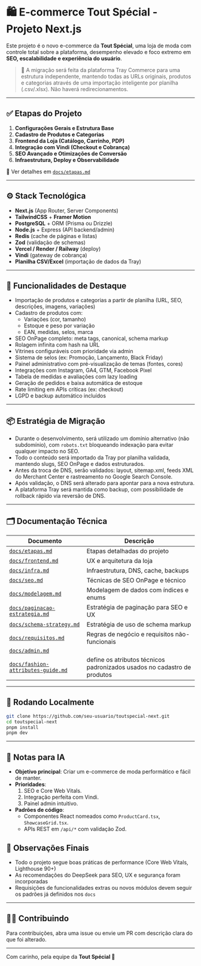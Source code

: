 # 🛍️ E-commerce Tout Spécial - Projeto Next.js

Este projeto é o novo e-commerce da **Tout Spécial**, uma loja de moda com controle total sobre a plataforma, desempenho elevado e foco extremo em **SEO, escalabilidade e experiência do usuário**.

> 🔄 A migração será feita da plataforma Tray Commerce para uma estrutura independente, mantendo todas as URLs originais, produtos e categorias através de uma importação inteligente por planilha (.csv/.xlsx). Não haverá redirecionamentos.

---

## ✅ Etapas do Projeto

1. **Configurações Gerais e Estrutura Base**
2. **Cadastro de Produtos e Categorias**
3. **Frontend da Loja (Catálogo, Carrinho, PDP)**
4. **Integração com Vindi (Checkout e Cobrança)**
5. **SEO Avançado e Otimizações de Conversão**
6. **Infraestrutura, Deploy e Observabilidade**

📄 Ver detalhes em [`docs/etapas.md`](./docs/etapas.md)

---

## ⚙️ Stack Tecnológica

- **Next.js** (App Router, Server Components)
- **TailwindCSS** + **Framer Motion**
- **PostgreSQL** + ORM (Prisma ou Drizzle)
- **Node.js** + Express (API backend/admin)
- **Redis** (cache de páginas e listas)
- **Zod** (validação de schemas)
- **Vercel / Render / Railway** (deploy)
- **Vindi** (gateway de cobrança)
- **Planilha CSV/Excel** (importação de dados da Tray)

---

## 🧩 Funcionalidades de Destaque

- Importação de produtos e categorias a partir de planilha (URL, SEO, descrições, imagens, variações)
- Cadastro de produtos com:
  - Variações (cor, tamanho)
  - Estoque e peso por variação
  - EAN, medidas, selos, marca
- SEO OnPage completo: meta tags, canonical, schema markup
- Rolagem infinita com hash na URL
- Vitrines configuráveis com prioridade via admin
- Sistema de selos (ex: Promoção, Lançamento, Black Friday)
- Painel administrativo com pré-visualização de temas (fontes, cores)
- Integrações com Instagram, GA4, GTM, Facebook Pixel
- Tabela de medidas e avaliações com lazy loading
- Geração de pedidos e baixa automática de estoque
- Rate limiting em APIs críticas (ex: checkout)
- LGPD e backup automático incluídos

---

## 📦 Estratégia de Migração

- Durante o desenvolvimento, será utilizado um domínio alternativo (não subdomínio), com `robots.txt` bloqueando indexação para evitar qualquer impacto no SEO.
- Todo o conteúdo será importado da Tray por planilha validada, mantendo slugs, SEO OnPage e dados estruturados.
- Antes da troca de DNS, serão validados: layout, sitemap.xml, feeds XML do Merchant Center e rastreamento no Google Search Console.
- Após validação, o DNS será alterado para apontar para a nova estrutura.
- A plataforma Tray será mantida como backup, com possibilidade de rollback rápido via reversão de DNS.

---

## 🗂️ Documentação Técnica

| Documento                                                                | Descrição                                                                |
| ------------------------------------------------------------------------ | ------------------------------------------------------------------------ |
| [`docs/etapas.md`](./docs/etapas.md)                                     | Etapas detalhadas do projeto                                             |
| [`docs/frontend.md`](./docs/frontend.md)                                 | UX e arquitetura da loja                                                 |
| [`docs/infra.md`](./docs/infra.md)                                       | Infraestrutura, DNS, cache, backups                                      |
| [`docs/seo.md`](./docs/seo.md)                                           | Técnicas de SEO OnPage e técnico                                         |
| [`docs/modelagem.md`](./docs/modelagem.md)                               | Modelagem de dados com índices e enums                                   |
| [`docs/paginacao-estrategia.md`](./docs/paginacao-estrategia.md)         | Estratégia de paginação para SEO e UX                                    |
| [`docs/schema-strategy.md`](./docs/schema-strategy.md)                   | Estratégia de uso de schema markup                                       |
| [`docs/requisitos.md`](./docs/requisitos.md)                             | Regras de negócio e requisitos não-funcionais                            |
| [`docs/admin.md`](./docs/admin.md)                                       |
| [`docs/fashion-attributes-guide.md`](./docs/fashion-attributes-guide.md) | define os atributos técnicos padronizados usados no cadastro de produtos |

---

## 🚀 Rodando Localmente

```bash
git clone https://github.com/seu-usuario/toutspecial-next.git
cd toutspecial-next
pnpm install
pnpm dev
```

---

## 🤖 Notas para IA

- **Objetivo principal**: Criar um e-commerce de moda performático e fácil de manter.
- **Prioridades**:
  1. SEO e Core Web Vitals.
  2. Integração perfeita com Vindi.
  3. Painel admin intuitivo.
- **Padrões de código**:
  - Componentes React nomeados como `ProductCard.tsx`, `ShowcaseGrid.tsx`.
  - APIs REST em `/api/*` com validação Zod.

## 📌 Observações Finais

- Todo o projeto segue boas práticas de performance (Core Web Vitals, Lighthouse 90+)
- As recomendações do DeepSeek para SEO, UX e segurança foram incorporadas
- Requisições de funcionalidades extras ou novos módulos devem seguir os padrões já definidos nos `docs`

---

## 🧑‍💻 Contribuindo

Para contribuições, abra uma issue ou envie um PR com descrição clara do que foi alterado.

---

Com carinho, pela equipe da **Tout Spécial 💖**
